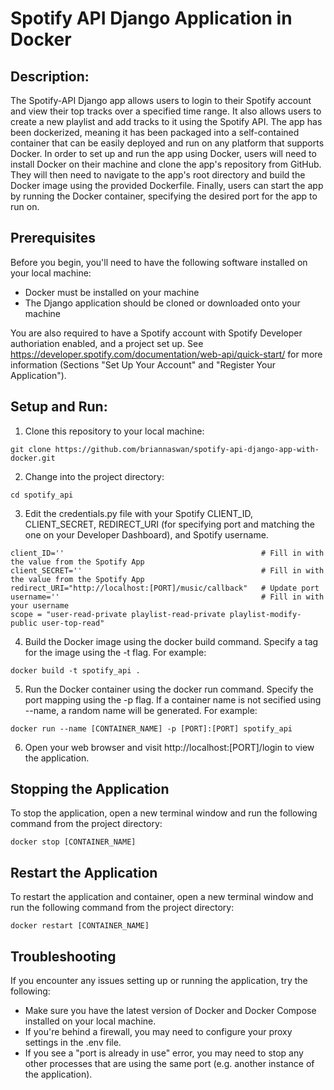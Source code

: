 # Spotify API Django Application in Docker

## Description: 
The Spotify-API Django app allows users to login to their Spotify account and view their top tracks over a specified time range. It also allows users to create a new playlist and add tracks to it using the Spotify API. The app has been dockerized, meaning it has been packaged into a self-contained container that can be easily deployed and run on any platform that supports Docker. In order to set up and run the app using Docker, users will need to install Docker on their machine and clone the app's repository from GitHub. They will then need to navigate to the app's root directory and build the Docker image using the provided Dockerfile. Finally, users can start the app by running the Docker container, specifying the desired port for the app to run on.

## Prerequisites
Before you begin, you'll need to have the following software installed on your local machine:
 - Docker must be installed on your machine
- The Django application should be cloned or downloaded onto your machine

You are also required to have a Spotify account with Spotify Developer authoriation enabled, and a project set up. See https://developer.spotify.com/documentation/web-api/quick-start/ for more information (Sections "Set Up Your Account" and "Register Your Application").

## Setup and Run:

1. Clone this repository to your local machine:

```
git clone https://github.com/briannaswan/spotify-api-django-app-with-docker.git
```

2. Change into the project directory:

```
cd spotify_api
```

3. Edit the credentials.py file with your Spotify CLIENT_ID, CLIENT_SECRET, REDIRECT_URI (for specifying port and matching the one on your Developer Dashboard), and Spotify username.

```
client_ID=''                                            # Fill in with the value from the Spotify App
client_SECRET=''                                        # Fill in with the value from the Spotify App
redirect_URI="http://localhost:[PORT]/music/callback"   # Update port
username=''                                             # Fill in with your username
scope = "user-read-private playlist-read-private playlist-modify-public user-top-read"
```
4. Build the Docker image using the docker build command. Specify a tag for the image using the -t flag. For example:

```
docker build -t spotify_api .
```

5. Run the Docker container using the docker run command. Specify the port mapping using the -p flag. If a container name is not secified using --name, a random name will be generated. For example:

```
docker run --name [CONTAINER_NAME] -p [PORT]:[PORT] spotify_api
```

6. Open your web browser and visit http://localhost:[PORT]/login to view the application.

## Stopping the Application
To stop the application, open a new terminal window and run the following command from the project directory:

```
docker stop [CONTAINER_NAME]
```

## Restart the Application
To restart the application and container, open a new terminal window and run the following command from the project directory:

```
docker restart [CONTAINER_NAME]
```

## Troubleshooting
If you encounter any issues setting up or running the application, try the following:

- Make sure you have the latest version of Docker and Docker Compose installed on your local machine.
- If you're behind a firewall, you may need to configure your proxy settings in the .env file.
- If you see a "port is already in use" error, you may need to stop any other processes that are using the same port (e.g. another instance of the application).
